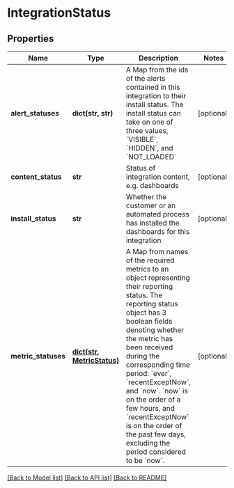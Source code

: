 # IntegrationStatus

## Properties
Name | Type | Description | Notes
------------ | ------------- | ------------- | -------------
**alert_statuses** | **dict(str, str)** | A Map from the ids of the alerts contained in this integration to their install status.  The install status can take on one of three values, &#x60;VISIBLE&#x60;, &#x60;HIDDEN&#x60;, and &#x60;NOT_LOADED&#x60; | [optional] 
**content_status** | **str** | Status of integration content, e.g. dashboards | [optional] 
**install_status** | **str** | Whether the customer or an automated process has installed the dashboards for this integration | [optional] 
**metric_statuses** | [**dict(str, MetricStatus)**](MetricStatus.md) | A Map from names of the required metrics to an object representing their reporting status.  The reporting status object has 3 boolean fields denoting whether the metric has been received during the corresponding time period: &#x60;ever&#x60;, &#x60;recentExceptNow&#x60;, and &#x60;now&#x60;.  &#x60;now&#x60; is on the order of a few hours, and &#x60;recentExceptNow&#x60; is on the order of the past few days, excluding the period considered to be &#x60;now&#x60;. | [optional] 

[[Back to Model list]](../README.md#documentation-for-models) [[Back to API list]](../README.md#documentation-for-api-endpoints) [[Back to README]](../README.md)



